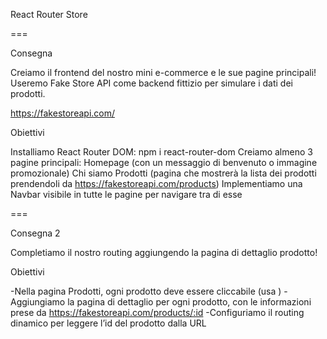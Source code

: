 React Router Store

===

Consegna

Creiamo il frontend del nostro mini e-commerce e le sue pagine principali!
Useremo Fake Store API come backend fittizio per simulare i dati dei prodotti.

https://fakestoreapi.com/

Obiettivi

Installiamo React Router DOM: npm i react-router-dom
Creiamo almeno 3 pagine principali:
Homepage (con un messaggio di benvenuto o immagine promozionale)
Chi siamo
Prodotti (pagina che mostrerà la lista dei prodotti prendendoli da https://fakestoreapi.com/products)
Implementiamo una Navbar visibile in tutte le pagine per navigare tra di esse

===

Consegna 2

Completiamo il nostro routing aggiungendo la pagina di dettaglio prodotto!

Obiettivi

-Nella pagina Prodotti, ogni prodotto deve essere cliccabile (usa <Link>)
-Aggiungiamo la pagina di dettaglio per ogni prodotto, con le informazioni prese da https://fakestoreapi.com/products/:id
-Configuriamo il routing dinamico per leggere l’id del prodotto dalla URL